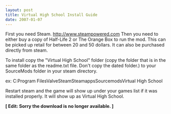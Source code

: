 ```yaml
---
layout: post
title: Virtual High School Install Guide
date: 2007-01-07
---
```

First you need Steam. <a href="http://www.steampowered.com">http://www.steampowered.com</a>
Then you need to either buy a copy of Half-Life 2 or The Orange Box to run the mod. This can be picked up retail for between 20 and 50 dollars. It can also be purchased directly from steam.

To install copy the "Virtual High School" folder (copy the folder that is in the same folder as the readme.txt file. Don't copy the dated folder.) to your SourceMods folder in your steam directory.

ex: C:Program FilesValveSteamSteamappsSourcemodsVirtual High School

Restart steam and the game will show up under your games list if it was installed properly. It will show up as Virtual High School.

<strong>[ Edit: Sorry the download is no longer available. ]</strong>
